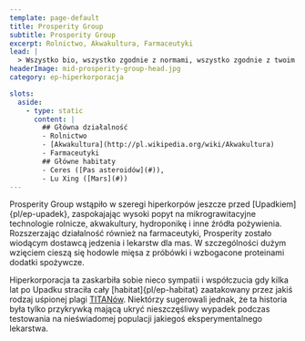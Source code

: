```yaml
---
template: page-default
title: Prosperity Group
subtitle: Prosperity Group
excerpt: Rolnictwo, Akwakultura, Farmaceutyki
lead: |
  > Wszystko bio, wszystko zgodnie z normami, wszystko zgodnie z twoim profilem zdrowotnym. A jeśli umrzesz, to tylko dlatego, że statystycznie powinieneś.
headerImage: mid-prosperity-group-head.jpg
category: ep-hiperkorporacja

slots:
  aside:
    - type: static
      content: |
        ## Główna działalność
        - Rolnictwo
        - [Akwakultura](http://pl.wikipedia.org/wiki/Akwakultura)
        - Farmaceutyki
        ## Główne habitaty
        - Ceres ([Pas asteroidów](#)), 
        - Lu Xing ([Mars](#))
---
```

Prosperity Group wstąpiło w szeregi hiperkorpów jeszcze przed [Upadkiem]{pl/ep-upadek}, zaspokajając wysoki popyt na mikrograwitacyjne technologie rolnicze, akwakultury, hydroponikę i inne źródła pożywienia. Rozszerzając działalność również na farmaceutyki, Prosperity zostało wiodącym dostawcą jedzenia i lekarstw dla mas. W szczególności dużym wzięciem cieszą się hodowle mięsa z próbówki i wzbogacone proteinami dodatki spożywcze.

Hiperkorporacja ta zaskarbiła sobie nieco sympatii i współczucia gdy kilka lat po Upadku straciła cały [habitat]{pl/ep-habitat} zaatakowany przez jakiś rodzaj uśpionej plagi [TITANów](#). Niektórzy sugerowali jednak, że ta historia była tylko przykrywką mającą ukryć nieszczęśliwy wypadek podczas testowania na nieświadomej populacji jakiegoś eksperymentalnego lekarstwa.
